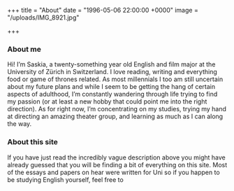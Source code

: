 +++
title = "About"
date = "1996-05-06 22:00:00 +0000"
image = "/uploads/IMG_8921.jpg"

+++

### About me

Hi! I’m Saskia, a twenty-something year old English and film major at the University of Zürich in Switzerland. I love reading, writing and everything food or game of thrones related. As most millennials I too am still uncertain about my future plans and while I seem to be getting the hang of certain aspects of adulthood, I’m constantly wandering through life trying to find my passion (or at least a new hobby that could point me into the right direction). As for right now, I’m concentrating on my studies, trying my hand at directing an amazing theater group, and learning as much as I can along the way.

### About this site

If you have just read the incredibly vague description above you might have already guessed that you will be finding a bit of everything on this site. Most of the essays and papers on hear were written for Uni so if you happen to be studying English yourself, feel free to